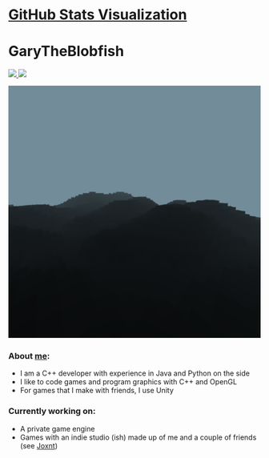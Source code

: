# [GitHub Stats Visualization](https://github.com/jstrieb/github-stats)

# GaryTheBlobfish

<a href="https://github.com/jstrieb/github-stats">

![](https://github.com/GaryTheBlobfish/GaryTheBlobfish/blob/master/generated/overview.svg)
![](https://github.com/GaryTheBlobfish/GaryTheBlobfish/blob/master/generated/languages.svg)

</a>

![image of VoxelEngine](/res/foggy.png "Foggy VoxelEngine")

### About [me](https://garytheblobfish.github.io):

  - I am a C++ developer with experience in Java and Python on the side
  - I like to code games and program graphics with C++ and OpenGL
  - For games that I make with friends, I use Unity

### Currently working on:
  - A private game engine
  - Games with an indie studio (ish) made up of me and a couple of friends (see [Joxnt](https://github.com/joxnt))
